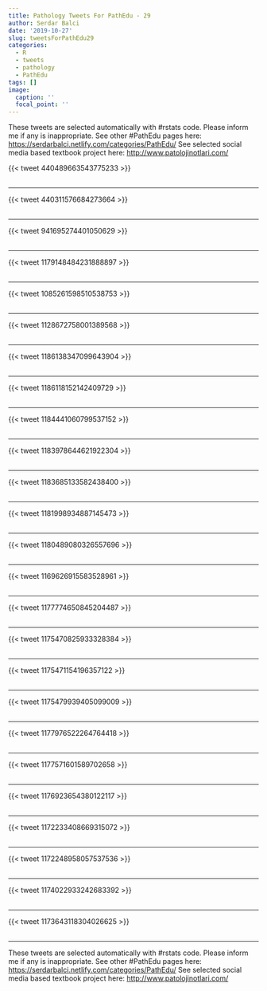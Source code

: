 ```yaml
---
title: Pathology Tweets For PathEdu - 29
author: Serdar Balci
date: '2019-10-27'
slug: tweetsForPathEdu29
categories:
  - R
  - tweets
  - pathology
  - PathEdu
tags: []
image:
  caption: ''
  focal_point: ''
---
```



These tweets are selected automatically with #rstats code. Please inform me if any is inappropriate.
See other #PathEdu pages here: https://serdarbalci.netlify.com/categories/PathEdu/ 
See selected social media based textbook project here: http://www.patolojinotlari.com/

{{< tweet 440489663543775233 >}}
<br>
<br>
<hr>
{{< tweet 440311576684273664 >}}
<br>
<br>
<hr>
{{< tweet 941695274401050629 >}}
<br>
<br>
<hr>
{{< tweet 1179148484231888897 >}}
<br>
<br>
<hr>
{{< tweet 1085261598510538753 >}}
<br>
<br>
<hr>
{{< tweet 1128672758001389568 >}}
<br>
<br>
<hr>
{{< tweet 1186138347099643904 >}}
<br>
<br>
<hr>
{{< tweet 1186118152142409729 >}}
<br>
<br>
<hr>
{{< tweet 1184441060799537152 >}}
<br>
<br>
<hr>
{{< tweet 1183978644621922304 >}}
<br>
<br>
<hr>
{{< tweet 1183685133582438400 >}}
<br>
<br>
<hr>
{{< tweet 1181998934887145473 >}}
<br>
<br>
<hr>
{{< tweet 1180489080326557696 >}}
<br>
<br>
<hr>
{{< tweet 1169626915583528961 >}}
<br>
<br>
<hr>
{{< tweet 1177774650845204487 >}}
<br>
<br>
<hr>
{{< tweet 1175470825933328384 >}}
<br>
<br>
<hr>
{{< tweet 1175471154196357122 >}}
<br>
<br>
<hr>
{{< tweet 1175479939405099009 >}}
<br>
<br>
<hr>
{{< tweet 1177976522264764418 >}}
<br>
<br>
<hr>
{{< tweet 1177571601589702658 >}}
<br>
<br>
<hr>
{{< tweet 1176923654380122117 >}}
<br>
<br>
<hr>
{{< tweet 1172233408669315072 >}}
<br>
<br>
<hr>
{{< tweet 1172248958057537536 >}}
<br>
<br>
<hr>
{{< tweet 1174022933242683392 >}}
<br>
<br>
<hr>
{{< tweet 1173643118304026625 >}}
<br>
<br>
<hr>


These tweets are selected automatically with #rstats code. Please inform me if any is inappropriate.
See other #PathEdu pages here: https://serdarbalci.netlify.com/categories/PathEdu/ 
See selected social media based textbook project here: http://www.patolojinotlari.com/
